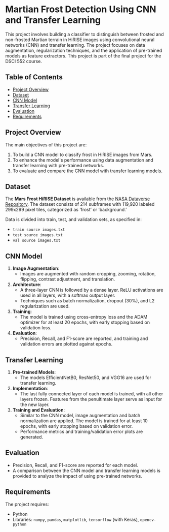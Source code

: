 # Martian Frost Detection Using CNN and Transfer Learning

This project involves building a classifier to distinguish between frosted and non-frosted Martian terrain in HiRISE images using convolutional neural networks (CNN) and transfer learning. The project focuses on data augmentation, regularization techniques, and the application of pre-trained models as feature extractors. This project is part of the final project for the DSCI 552 course.

## Table of Contents
- [Project Overview](#project-overview)
- [Dataset](#dataset)
- [CNN Model](#cnn-model)
- [Transfer Learning](#transfer-learning)
- [Evaluation](#evaluation)
- [Requirements](#requirements)

## Project Overview
The main objectives of this project are:
1. To build a CNN model to classify frost in HiRISE images from Mars.
2. To enhance the model's performance using data augmentation and transfer learning with pre-trained networks.
3. To evaluate and compare the CNN model with transfer learning models.

## Dataset
The **Mars Frost HiRISE Dataset** is available from the [NASA Dataverse Repository](https://dataverse.jpl.nasa.gov/dataset.xhtml?persistentId=doi:10.48577/jpl.QJ9PYA). The dataset consists of 214 subframes with 119,920 labeled 299x299 pixel tiles, categorized as ‘frost’ or ‘background.’

Data is divided into train, test, and validation sets, as specified in:
- `train source images.txt`
- `test source images.txt`
- `val source images.txt`

## CNN Model
1. **Image Augmentation**:
   - Images are augmented with random cropping, zooming, rotation, flipping, contrast adjustment, and translation.
2. **Architecture**:
   - A three-layer CNN is followed by a dense layer. ReLU activations are used in all layers, with a softmax output layer.
   - Techniques such as batch normalization, dropout (30%), and L2 regularization are used.
3. **Training**:
   - The model is trained using cross-entropy loss and the ADAM optimizer for at least 20 epochs, with early stopping based on validation loss.
4. **Evaluation**:
   - Precision, Recall, and F1-score are reported, and training and validation errors are plotted against epochs.

## Transfer Learning
1. **Pre-trained Models**:
   - The models EfficientNetB0, ResNet50, and VGG16 are used for transfer learning.
2. **Implementation**:
   - The last fully connected layer of each model is trained, with all other layers frozen. Features from the penultimate layer serve as input for the new layer.
3. **Training and Evaluation**:
   - Similar to the CNN model, image augmentation and batch normalization are applied. The model is trained for at least 10 epochs, with early stopping based on validation error.
   - Performance metrics and training/validation error plots are generated.

## Evaluation
- Precision, Recall, and F1-score are reported for each model.
- A comparison between the CNN model and transfer learning models is provided to analyze the impact of using pre-trained networks.

## Requirements
The project requires:
- Python
- Libraries: `numpy`, `pandas`, `matplotlib`, `tensorflow` (with Keras), `opencv-python`